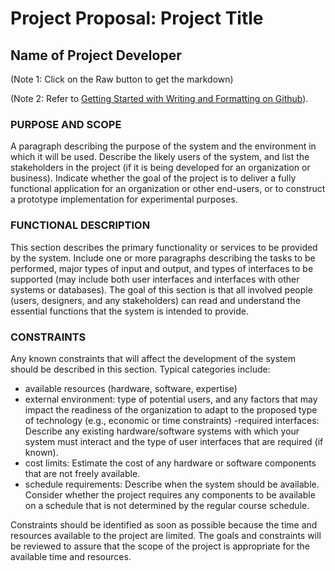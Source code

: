 # Project Proposal: Project Title
## Name of Project Developer

(Note 1: Click on the Raw button to get the markdown)

(Note 2: Refer to [Getting Started with Writing and Formatting on Github](https://docs.github.com/en/get-started/writing-on-github/getting-started-with-writing-and-formatting-on-github/basic-writing-and-formatting-syntax)).

### PURPOSE AND SCOPE
A paragraph describing the purpose of the system and the environment in which it will be used. Describe the likely users of the system, and list the stakeholders in the project (if it is being developed for an organization or business). Indicate whether the goal of the project is to deliver a fully functional application for an organization or other end-users, or to construct a prototype implementation for experimental purposes.

### FUNCTIONAL DESCRIPTION 
This section describes the primary functionality or services to be provided by the system. Include one or more paragraphs describing the tasks to be performed, major types of input and output, and types of interfaces to be supported (may include both user interfaces and interfaces with other systems or databases).
The goal of this section is that all involved people (users, designers, and any stakeholders) can read and understand the essential functions that the system is intended to provide. 

### CONSTRAINTS 
Any known constraints that will affect the development of the system should be described in this section. Typical categories include: 
- available resources (hardware, software, expertise)
- external environment: 
type of potential users, and any factors that may impact the readiness of the organization to adapt to the proposed type of technology (e.g., economic or time constraints)
-required interfaces:
Describe any existing hardware/software systems with which your system must interact and the type of user interfaces that are required (if known).
-	cost limits:
Estimate the cost of any hardware or software components that are not freely available.
-	schedule requirements:
Describe when the system should be available. Consider whether the project requires any components to be available on a schedule that is not determined by the regular course schedule.

Constraints should be identified as soon as possible because the time and resources available to the project are limited. The goals and constraints will be reviewed to assure that the scope of the project is appropriate for the available time and resources.
